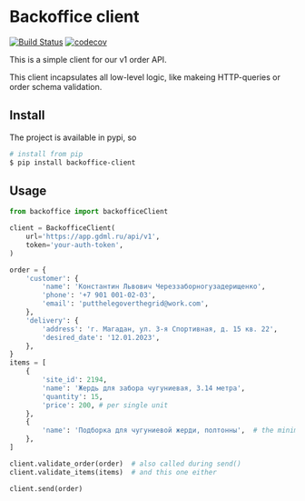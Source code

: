 # Backoffice client

[![Build Status](https://travis-ci.org/gdml/backoffice-client.svg?branch=master)](https://travis-ci.org/gdml/backoffice-client)
[![codecov](https://codecov.io/gh/gdml/backoffice-client/branch/master/graph/badge.svg)](https://codecov.io/gh/gdml/backoffice-client)

This is a simple client for our v1 order API.

This client incapsulates all low-level logic, like makeing HTTP-queries or order schema validation.

## Install

The project is available in pypi, so

```bash
# install from pip
$ pip install backoffice-client
```

## Usage

```python
from backoffice import backofficeClient

client = BackofficeClient(
    url='https://app.gdml.ru/api/v1',
    token='your-auth-token',
)

order = {
    'customer': {
        'name': 'Константин Львович Череззаборногузадерищенко',
        'phone': '+7 901 001-02-03',
        'email': 'putthelegoverthegrid@work.com',
    },
    'delivery': {
        'address': 'г. Магадан, ул. 3-я Спортивная, д. 15 кв. 22',
        'desired_date': '12.01.2023',
    },
}
items = [
    {
        'site_id': 2194,
        'name': 'Жердь для забора чугуниевая, 3.14 метра',
        'quantity': 15,
        'price': 200, # per single unit
    },
    {
        'name': 'Подборка для чугуниевой жерди, полтонны',  # the minimal item
    },
]

client.validate_order(order)  # also called during send()
client.validate_items(items)  # and this one either

client.send(order)
```
